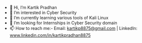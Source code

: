 - 👋 Hi, I’m Kartik Pradhan
- 👀 I’m interested in Cyber Security  
- 🌱 I’m currently learning various tools of Kali Linux
- 💞️ I’m looking for Internships in Cyber Security domain
- 📫 How to reach me:- Email: kartikp8875@gmail.com | LinkedIn: www.linkedin.com/in/kartikpradhan8875
